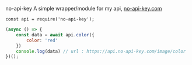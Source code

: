 no-api-key
A simple wrapper/module for my api, [no-api-key.com]('https://no-api-key.com')

```
const api = require('no-api-key');
```

```js
(async () => {
    const data = await api.color({
        color: 'red'
    })
    console.log(data) // url : https://api.no-api-key.com/image/color
})();
```